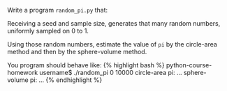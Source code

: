 Write a program `random_pi.py` that:

Receiving a seed and sample size, generates that many random numbers, uniformly sampled on 0 to 1.

Using those random numbers, estimate the value of `pi` by the circle-area method and then by the sphere-volume method.

You program should behave like:
{% highlight bash %}
python-course-homework username$ ./random_pi 0 10000
circle-area pi: ...
sphere-volume pi: ...
{% endhighlight %}